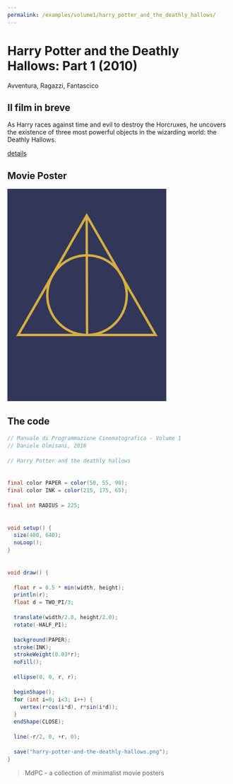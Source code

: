 ```yaml
---
permalink: /examples/volume1/harry_potter_and_the_deathly_hallows/
---
```

# Harry Potter and the Deathly Hallows: Part 1 (2010)

Avventura, Ragazzi, Fantascico

## Il film in breve
As Harry races against time and evil to destroy the Horcruxes, he uncovers the existence of three most powerful objects in the wizarding world: the Deathly Hallows.

[details](https://www.imdb.com/title/tt0926084/)

## Movie Poster
<img src="harry-potter-and-the-deathly-hallows.png"  width="360px" title="Harry Potter and the Deathly Hallows: Part 1">


## The code
```java
// Manuale di Programmazione Cinematografica - Volume 1
// Daniele Olmisani, 2016

// Harry Potter and the deathly hallows


final color PAPER = color(50, 55, 90);
final color INK = color(215, 175, 65);

final int RADIUS = 225;


void setup() {
  size(480, 640);
  noLoop();
}


void draw() {
  
  float r = 0.5 * min(width, height);
  println(r);
  float d = TWO_PI/3;
  
  translate(width/2.0, height/2.0);
  rotate(-HALF_PI);
  
  background(PAPER);
  stroke(INK);
  strokeWeight(0.03*r);
  noFill();
  
  ellipse(0, 0, r, r);

  beginShape();
  for (int i=0; i<3; i++) {
    vertex(r*cos(i*d), r*sin(i*d));
  }
  endShape(CLOSE);
  
  line(-r/2, 0, +r, 0);
  
  save("harry-potter-and-the-deathly-hallows.png");
}
```

> MdPC - a collection of minimalist movie posters
